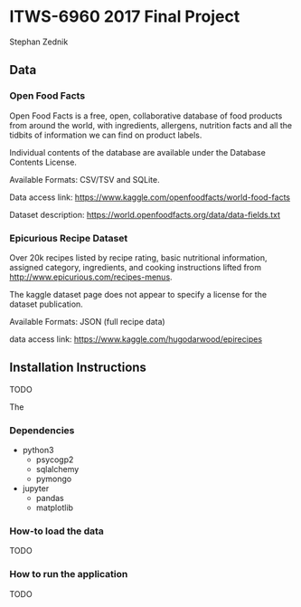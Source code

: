 # ITWS-6960 2017 Final Project

 Stephan Zednik
 
## Data
 
### Open Food Facts

Open Food Facts is a free, open, collaborative database of food products from around the world, with ingredients, allergens, nutrition facts and all the tidbits of information we can find on product labels.

Individual contents of the database are available under the Database Contents License.

Available Formats: CSV/TSV and SQLite.

Data access link: https://www.kaggle.com/openfoodfacts/world-food-facts

Dataset description: https://world.openfoodfacts.org/data/data-fields.txt

### Epicurious Recipe Dataset

Over 20k recipes listed by recipe rating, basic nutritional information, assigned category, ingredients, and cooking instructions lifted from http://www.epicurious.com/recipes-menus.

The kaggle dataset page does not appear to specify a license for the dataset publication.

Available Formats: JSON (full recipe data)

data access link: https://www.kaggle.com/hugodarwood/epirecipes
 
## Installation Instructions

TODO

The
 
### Dependencies
- python3
  - psycogp2
  - sqlalchemy
  - pymongo
- jupyter
  - pandas
  - matplotlib

 
### How-to load the data

TODO
 
### How to run the application

TODO